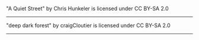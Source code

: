 "A Quiet Street" by Chris Hunkeler is licensed under CC BY-SA 2.0

---

"deep dark forest" by craigCloutier is licensed under CC BY-SA 2.0

---

